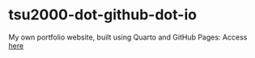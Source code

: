 # tsu2000-dot-github-dot-io

My own portfolio website, built using Quarto and GitHub Pages: Access [here](https://tsu2000.github.io)
